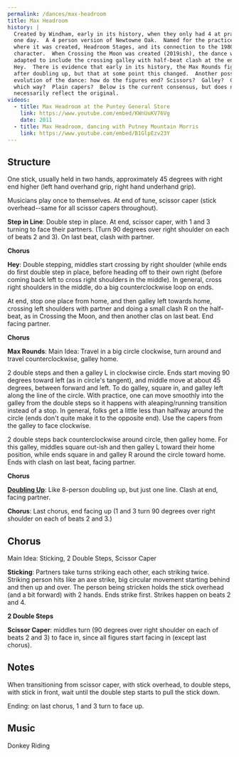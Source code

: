 ```yaml
---
permalink: /dances/max-headroom
title: Max Headroom
history: |
  Created by Windham, early in its history, when they only had 4 at practice
  one day.  A 4 person version of Newtowne Oak.  Named for the practice space
  where it was created, Headroom Stages, and its connection to the 1980's TV
  character.  When Crossing the Moon was created (2019ish), the dance was
  adapted to include the crossing galley with half-beat clash at the end of the
  Hey.  There is evidence that early in its history, the Max Rounds figure came
  after doubling up, but that at some point this changed.  Another possible
  evolution of the dance: how do the figures end? Scissors?  Galley?  Galley
  which way?  Plain capers?  Below is the current consensus, but does not
  necessarily reflect the original.
videos:
  - title: Max Headroom at the Puntey General Store
    link: https://www.youtube.com/embed/KWnUuKV76Vg
    date: 2011
  - title: Max Headroom, dancing with Putney Mountain Morris
    link: https://www.youtube.com/embed/B1GlpEzv23Y
---
```


## Structure

One stick, usually held in two hands, approximately 45 degrees with right end higher (left hand overhand grip, right hand underhand grip).

Musicians play once to themselves.  At end of tune, scissor caper (stick overhead--same for all scissor capers throughout).

**Step in Line**: Double step in place.  At end, scissor caper, with 1 and 3 turning to face their partners.  (Turn 90 degrees over right shoulder on each of beats 2 and 3).  On last beat, clash with partner.

**Chorus**

**Hey**: Double stepping, middles start crossing by right shoulder (while ends do first double step in place, before heading off to their own right (before coming back left to cross right shoulders in the middle).  In general, cross right shoulders in the middle, do a big counterclockwise loop on ends.

At end, stop one place from home, and then galley left towards home, crossing left shoulders with partner and doing a small clash R on the half-beat, as in Crossing the Moon, and then another clas on last beat.  End facing partner.

**Chorus**

**Max Rounds**: Main Idea: Travel in a big circle clockwise, turn around and travel counterclockwise, galley home.

2 double steps and then a galley L in clockwise circle.  Ends start moving 90 degrees toward left (as in circle's tangent), and middle move at about 45 degrees, between forward and left.  To do galley, square in, and galley left along the line of the circle.  With practice, one can move smoothly into the galley from the double steps so it happens with aleaping/running transition instead of a stop.  In general, folks get a little less than halfway around the circle (ends don't quite make it to the opposite end).  Use the capers from the galley to face clockwise.

2 double steps back counterclockwise around circle, then galley home.  For this galley, middles square out-ish and then galley L toward their home position, while ends square in and galley R around the circle toward home.  Ends with clash on last beat, facing partner.

**Chorus**

**[Doubling Up](/figures#doubling-up)**: Like 8-person doubling up, but just one line.  Clash at end, facing partner.

**Chorus**: Last chorus, end facing up (1 and 3 turn 90 degrees over right shoulder on each of beats 2 and 3.)

## Chorus

Main Idea: Sticking, 2 Double Steps, Scissor Caper

**Sticking**: Partners take turns striking each other, each striking twice.  Striking person hits like an axe strike, big circular movement starting behind and then up and over.  The person being stricken holds the stick overhead (and a bit forward) with 2 hands.  Ends strike first.  Strikes happen on beats 2 and 4.

**2 Double Steps**

**Scissor Caper**: middles turn (90 degrees over right shoulder on each of beats 2 and 3) to face in, since all figures start facing in (except last chorus).

## Notes

When transitioning from scissor caper, with stick overhead, to double steps, with stick in front, wait until the double step starts to pull the stick down.

Ending: on last chorus, 1 and 3 turn to face up.

## Music

Donkey Riding

